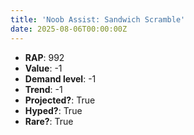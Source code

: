 ```yaml
---
title: 'Noob Assist: Sandwich Scramble'
date: 2025-08-06T00:00:00Z
---
```

- **RAP**: 992
- **Value**: -1
- **Demand level**: -1
- **Trend**: -1
- **Projected?**: True
- **Hyped?**: True
- **Rare?**: True
